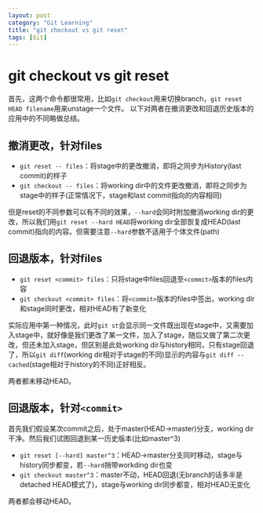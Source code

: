 ```yaml
---
layout: post
category: "Git Learning"
title: "git checkout vs git reset"
tags: [Git]
---
```


# git checkout vs git reset

首先，这两个命令都很常用，比如`git checkout`用来切换branch，`git reset HEAD filename`用来unstage一个文件。
以下对两者在撤消更改和回退历史版本的应用中的不同略做总结。

## 撤消更改，针对files
<!--more-->
- `git reset -- files`：将stage中的更改撤消，即将之同步为History(last commit)的样子
- `git checkout -- files`：将working dir中的文件更改撤消，即将之同步为stage中的样子(正常情况下，stage和last commit指向的内容相同)

但是reset的不同参数可以有不同的效果，`--hard`会同时附加撤消working dir的更改，所以我们用`git reset --hard HEAD`将working dir全部恢复成HEAD(last commit)指向的内容。但需要注意`--hard`参数不适用于个体文件(path)

## 回退版本，针对files

- `git reset <commit> files`：只将stage中files回退至`<commit>`版本的files内容
- `git checkout <commit> files`：将`<commit>`版本的files中签出，working dir和stage同时更改，相对HEAD有了新变化

实际应用中第一种情况，此时`git st`会显示同一文件既出现在stage中，又需要加入stage中，就好像是我们更改了某一文件，加入了stage，随后又做了第二次更改，但还未加入stage，但区别是此处working dir与history相同，只有stage回退了，所以`git diff`(working dir相对于stage的不同)显示的内容与`git diff --cached`(stage相对于history的不同)正好相反。

两者都未移动HEAD。

## 回退版本，针对`<commit>`

首先我们假设某次commit之后，处于master(HEAD->master)分支，working dir干净。然后我们试图回退到某一历史版本(比如master^3)
- `git reset [--hard] master^3`：HEAD->master分支同时移动，stage与history同步都变，若`--hard`捎带workding dir也变
- `git checkout master^3`：master不动，HEAD回退(无branch的话多半是detached HEAD模式了)，stage与working dir同步都变，相对HEAD无变化

两者都会移动HEAD。

